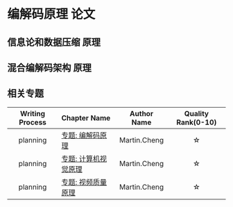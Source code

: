 # 编解码原理 论文

## 信息论和数据压缩 原理

## 混合编解码架构 原理

## 相关专题

| Writing Process | Chapter Name | Author Name | Quality Rank(0-10) |
|:----:|:----|:----:|:----:|
| planning | [专题: 编解码原理](../video-codec/README.md) | Martin.Cheng |☆|
| planning | [专题: 计算机视觉原理](../video-cv/README.md) | Martin.Cheng |☆|
| planning | [专题: 视频质量原理](../video-quality/README.md)| Martin.Cheng |☆|
